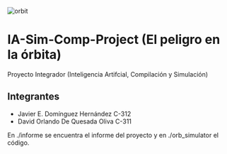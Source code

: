 ![orbit](https://user-images.githubusercontent.com/54940830/141042383-f40bf936-15c7-449b-9629-09bda42226fd.jpg)

# IA-Sim-Comp-Project (El peligro en la órbita)
Proyecto Integrador (Inteligencia Artifcial, Compilación y Simulación)

## Integrantes
- Javier E. Domínguez Hernández C-312
- David Orlando De Quesada Oliva C-311

En ./informe se encuentra el informe del proyecto y en ./orb_simulator el código.


